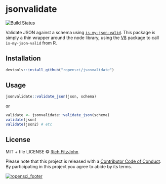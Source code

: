 # jsonvalidate

[![Build Status](https://travis-ci.org/ropensci/jsonvalidate.svg?branch=master)](https://travis-ci.org/ropensci/jsonvalidate)

Validate JSON against a schema using [`is-my-json-valid`](https://github.com/mafintosh/is-my-json-valid).  This package is simply a thin wrapper around the node library, using the [V8](https://cran.r-project.org/package=V8) package to call `is-my-json-valid` from R.

## Installation

```r
devtools::install_github("ropensci/jsonvalidate")
```

## Usage

```r
jsonvalidate::validate_json(json, schema)
```

or

```r
validate <- jsonvalidate::validate_json(schema)
validate(json)
validate(json2) # etc
```

## License

MIT + file LICENSE © [Rich FitzJohn](https://github.com/richfitz).

 Please note that this project is released with a [Contributor Code of Conduct](CODE_OF_CONDUCT.md). By participating in this project you agree to abide by its terms.

[![ropensci_footer](http://ropensci.org/public_images/github_footer.png)](http://ropensci.org)
